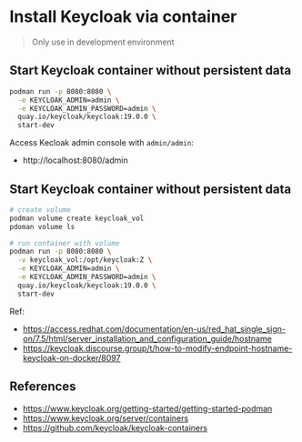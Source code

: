 # Install Keycloak via container

> Only use in development environment

## Start Keycloak container without persistent data
```bash
podman run -p 8080:8080 \
  -e KEYCLOAK_ADMIN=admin \
  -e KEYCLOAK_ADMIN_PASSWORD=admin \
  quay.io/keycloak/keycloak:19.0.0 \
  start-dev
```

Access Kecloak admin console with `admin/admin`:
- http://localhost:8080/admin

## Start Keycloak container without persistent data

```bash
# create volume
podman volume create keycloak_vol
pdoman volume ls

# run container with volume
podman run -p 8080:8080 \
  -v keycloak_vol:/opt/keycloak:Z \
  -e KEYCLOAK_ADMIN=admin \
  -e KEYCLOAK_ADMIN_PASSWORD=admin \
  quay.io/keycloak/keycloak:19.0.0 \
  start-dev
```


Ref:
- https://access.redhat.com/documentation/en-us/red_hat_single_sign-on/7.5/html/server_installation_and_configuration_guide/hostname
- https://keycloak.discourse.group/t/how-to-modify-endpoint-hostname-keycloak-on-docker/8097

## References
- https://www.keycloak.org/getting-started/getting-started-podman
- https://www.keycloak.org/server/containers
- https://github.com/keycloak/keycloak-containers